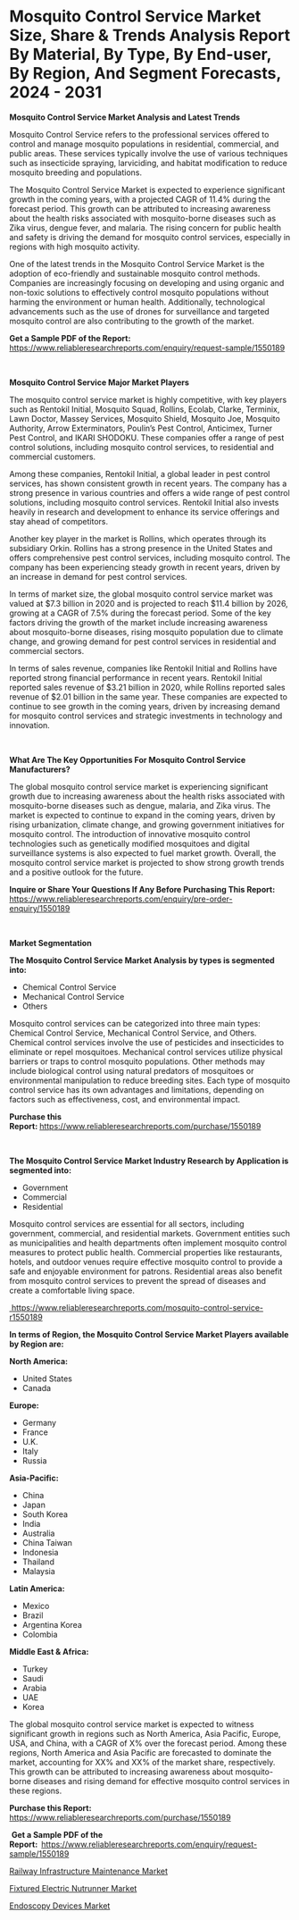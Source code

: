 <p><h1>Mosquito Control Service Market Size, Share & Trends Analysis Report By Material, By Type, By End-user, By Region, And Segment Forecasts, 2024 - 2031</h1></p><p><strong>Mosquito Control Service Market Analysis and Latest Trends</strong></p>
<p><p>Mosquito Control Service refers to the professional services offered to control and manage mosquito populations in residential, commercial, and public areas. These services typically involve the use of various techniques such as insecticide spraying, larviciding, and habitat modification to reduce mosquito breeding and populations.</p><p>The Mosquito Control Service Market is expected to experience significant growth in the coming years, with a projected CAGR of 11.4% during the forecast period. This growth can be attributed to increasing awareness about the health risks associated with mosquito-borne diseases such as Zika virus, dengue fever, and malaria. The rising concern for public health and safety is driving the demand for mosquito control services, especially in regions with high mosquito activity.</p><p>One of the latest trends in the Mosquito Control Service Market is the adoption of eco-friendly and sustainable mosquito control methods. Companies are increasingly focusing on developing and using organic and non-toxic solutions to effectively control mosquito populations without harming the environment or human health. Additionally, technological advancements such as the use of drones for surveillance and targeted mosquito control are also contributing to the growth of the market.</p></p>
<p><strong>Get a Sample PDF of the Report:&nbsp;</strong> <a href="https://www.reliableresearchreports.com/enquiry/request-sample/1550189">https://www.reliableresearchreports.com/enquiry/request-sample/1550189</a></p>
<p>&nbsp;</p>
<p><strong>Mosquito Control Service Major Market Players</strong></p>
<p><p>The mosquito control service market is highly competitive, with key players such as Rentokil Initial, Mosquito Squad, Rollins, Ecolab, Clarke, Terminix, Lawn Doctor, Massey Services, Mosquito Shield, Mosquito Joe, Mosquito Authority, Arrow Exterminators, Poulin’s Pest Control, Anticimex, Turner Pest Control, and IKARI SHODOKU. These companies offer a range of pest control solutions, including mosquito control services, to residential and commercial customers.</p><p>Among these companies, Rentokil Initial, a global leader in pest control services, has shown consistent growth in recent years. The company has a strong presence in various countries and offers a wide range of pest control solutions, including mosquito control services. Rentokil Initial also invests heavily in research and development to enhance its service offerings and stay ahead of competitors.</p><p>Another key player in the market is Rollins, which operates through its subsidiary Orkin. Rollins has a strong presence in the United States and offers comprehensive pest control services, including mosquito control. The company has been experiencing steady growth in recent years, driven by an increase in demand for pest control services.</p><p>In terms of market size, the global mosquito control service market was valued at $7.3 billion in 2020 and is projected to reach $11.4 billion by 2026, growing at a CAGR of 7.5% during the forecast period. Some of the key factors driving the growth of the market include increasing awareness about mosquito-borne diseases, rising mosquito population due to climate change, and growing demand for pest control services in residential and commercial sectors.</p><p>In terms of sales revenue, companies like Rentokil Initial and Rollins have reported strong financial performance in recent years. Rentokil Initial reported sales revenue of $3.21 billion in 2020, while Rollins reported sales revenue of $2.01 billion in the same year. These companies are expected to continue to see growth in the coming years, driven by increasing demand for mosquito control services and strategic investments in technology and innovation.</p></p>
<p>&nbsp;</p>
<p><strong>What Are The Key Opportunities For Mosquito Control Service Manufacturers?</strong></p>
<p><p>The global mosquito control service market is experiencing significant growth due to increasing awareness about the health risks associated with mosquito-borne diseases such as dengue, malaria, and Zika virus. The market is expected to continue to expand in the coming years, driven by rising urbanization, climate change, and growing government initiatives for mosquito control. The introduction of innovative mosquito control technologies such as genetically modified mosquitoes and digital surveillance systems is also expected to fuel market growth. Overall, the mosquito control service market is projected to show strong growth trends and a positive outlook for the future.</p></p>
<p><strong>Inquire or Share Your Questions If Any Before Purchasing This Report:</strong> <a href="https://www.reliableresearchreports.com/enquiry/pre-order-enquiry/1550189">https://www.reliableresearchreports.com/enquiry/pre-order-enquiry/1550189</a></p>
<p>&nbsp;</p>
<p><strong>Market Segmentation</strong></p>
<p><strong>The Mosquito Control Service Market Analysis by types is segmented into:</strong></p>
<p><ul><li>Chemical Control Service</li><li>Mechanical Control Service</li><li>Others</li></ul></p>
<p><p>Mosquito control services can be categorized into three main types: Chemical Control Service, Mechanical Control Service, and Others. Chemical control services involve the use of pesticides and insecticides to eliminate or repel mosquitoes. Mechanical control services utilize physical barriers or traps to control mosquito populations. Other methods may include biological control using natural predators of mosquitoes or environmental manipulation to reduce breeding sites. Each type of mosquito control service has its own advantages and limitations, depending on factors such as effectiveness, cost, and environmental impact.</p></p>
<p><strong>Purchase this Report:&nbsp;</strong><a href="https://www.reliableresearchreports.com/purchase/1550189">https://www.reliableresearchreports.com/purchase/1550189</a></p>
<p>&nbsp;</p>
<p><strong>The Mosquito Control Service Market Industry Research by Application is segmented into:</strong></p>
<p><ul><li>Government</li><li>Commercial</li><li>Residential</li></ul></p>
<p><p>Mosquito control services are essential for all sectors, including government, commercial, and residential markets. Government entities such as municipalities and health departments often implement mosquito control measures to protect public health. Commercial properties like restaurants, hotels, and outdoor venues require effective mosquito control to provide a safe and enjoyable environment for patrons. Residential areas also benefit from mosquito control services to prevent the spread of diseases and create a comfortable living space.</p></p>
<p><a href="https://www.reliableresearchreports.com/mosquito-control-service-r1550189">&nbsp;https://www.reliableresearchreports.com/mosquito-control-service-r1550189</a></p>
<p><strong>In terms of Region, the Mosquito Control Service Market Players available by Region are:</strong></p>
<p>
    <p> <strong> North America: </strong>
        <ul>
            <li>United States</li>
            <li>Canada</li>
        </ul>
        </p> 
    <p> <strong> Europe: </strong>
        <ul>
            <li>Germany</li>
            <li>France</li>
            <li>U.K.</li>
            <li>Italy</li>
            <li>Russia</li>
        </ul>
        </p> 
    <p> <strong> Asia-Pacific: </strong>
        <ul>
            <li>China</li>
            <li>Japan</li>
            <li>South Korea</li>
            <li>India</li>
            <li>Australia</li>
            <li>China Taiwan</li>
            <li>Indonesia</li>
            <li>Thailand</li>
            <li>Malaysia</li>
        </ul>
        </p> 
    <p> <strong> Latin America: </strong>
        <ul>
            <li>Mexico</li>
            <li>Brazil</li>
            <li>Argentina Korea</li>
            <li>Colombia</li>
        </ul>
        </p> 
    <p> <strong> Middle East & Africa: </strong>
        <ul>
            <li>Turkey</li>
            <li>Saudi</li>
            <li>Arabia</li>
            <li>UAE</li>
            <li>Korea</li>
        </ul>
    </p>
    </p>
<p><p>The global mosquito control service market is expected to witness significant growth in regions such as North America, Asia Pacific, Europe, USA, and China, with a CAGR of X% over the forecast period. Among these regions, North America and Asia Pacific are forecasted to dominate the market, accounting for XX% and XX% of the market share, respectively. This growth can be attributed to increasing awareness about mosquito-borne diseases and rising demand for effective mosquito control services in these regions.</p></p>
<p><strong>Purchase this Report: </strong><a href="https://www.reliableresearchreports.com/purchase/1550189">https://www.reliableresearchreports.com/purchase/1550189</a></p>
<p>&nbsp;<strong>Get a Sample PDF of the Report:&nbsp;&nbsp;</strong><a href="https://www.reliableresearchreports.com/enquiry/request-sample/1550189">https://www.reliableresearchreports.com/enquiry/request-sample/1550189</a></p>
<p><strong></strong></p>
<p><p><a href="https://github.com/lbird53714/Market-Research-Report-List-4/blob/main/railway-infrastructure-maintenance-market.md">Railway Infrastructure Maintenance Market</a></p><p><a href="https://www.linkedin.com/pulse/fixtured-electric-nutrunner-market-analysis-examines-its-ncssc">Fixtured Electric Nutrunner Market</a></p><p><a href="https://www.linkedin.com/pulse/endoscopy-devices-market-furnish-information-size-share-dynamics-vtx5c">Endoscopy Devices Market</a></p></p>